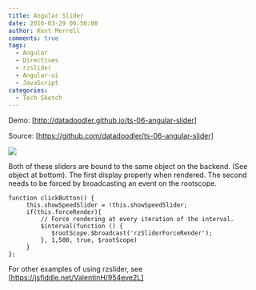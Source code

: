 ```yaml
---
title: Angular Slider
date: 2016-03-29 06:50:08
author: Kent Merrell
comments: true
tags: 
  - Angular
  - Directives
  - rzslider
  - Angular-ui
  - JavaScript
categories: 
  - Tech Sketch
---
```


Demo: [http://datadoodler.github.io/ts-06-angular-slider]

Source: [https://github.com/datadoodler/ts-06-angular-slider]



![](/blog/static/ts-06-angular-slider1.png )

<!-- More -->



Both of these sliders are bound to the same object on the backend. (See object at bottom). The first display properly when rendered. The second needs to be forced by broadcasting an event on the rootscope.


```
function clickButton() {
     this.showSpeedSlider = !this.showSpeedSlider;
     if(this.forceRender){
         // Force rendering at every iteration of the interval.
         $interval(function () {
            $rootScope.$broadcast('rzSliderForceRender');
         }, 1,500, true, $rootScope)
     }
};
```

For other examples of using rzslider, see [https://jsfiddle.net/ValentinH/954eve2L]
